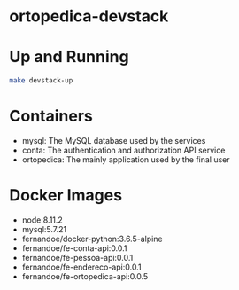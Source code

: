 # ortopedica-devstack


# Up and Running

```bash
make devstack-up
```



# Containers

- mysql: The MySQL database used by the services
- conta: The authentication and authorization API service
- ortopedica: The mainly application used by the final user



# Docker Images

- node:8.11.2
- mysql:5.7.21
- fernandoe/docker-python:3.6.5-alpine
- fernandoe/fe-conta-api:0.0.1
- fernandoe/fe-pessoa-api:0.0.1
- fernandoe/fe-endereco-api:0.0.1
- fernandoe/fe-ortopedica-api:0.0.5